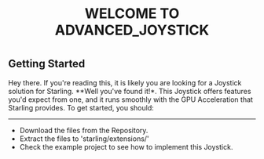 <div align="center"> <h1>WELCOME TO ADVANCED_JOYSTICK<h1> </div>

**Getting Started**
-------------------
Hey there. If you're reading this, it is likely you are looking for a Joystick solution for Starling. **Well you've 
found it!*. This Joystick offers features you'd expect from one, and it runs smoothly with the GPU Acceleration that 
Starling provides. To get started, you should:

----

- Download the files from the Repository.
- Extract the files to 'starling/extensions/'
- Check the example project to see how to implement this Joystick.
